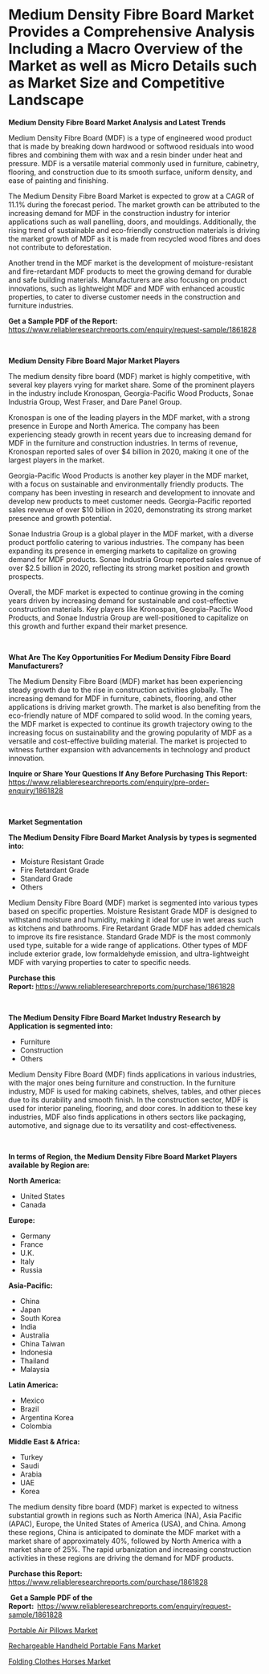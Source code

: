 <p><h1>Medium Density Fibre Board Market Provides a Comprehensive Analysis Including a Macro Overview of the Market as well as Micro Details such as Market Size and Competitive Landscape</h1></p><p><strong>Medium Density Fibre Board Market Analysis and Latest Trends</strong></p>
<p><p>Medium Density Fibre Board (MDF) is a type of engineered wood product that is made by breaking down hardwood or softwood residuals into wood fibres and combining them with wax and a resin binder under heat and pressure. MDF is a versatile material commonly used in furniture, cabinetry, flooring, and construction due to its smooth surface, uniform density, and ease of painting and finishing.</p><p>The Medium Density Fibre Board Market is expected to grow at a CAGR of 11.1% during the forecast period. The market growth can be attributed to the increasing demand for MDF in the construction industry for interior applications such as wall panelling, doors, and mouldings. Additionally, the rising trend of sustainable and eco-friendly construction materials is driving the market growth of MDF as it is made from recycled wood fibres and does not contribute to deforestation.</p><p>Another trend in the MDF market is the development of moisture-resistant and fire-retardant MDF products to meet the growing demand for durable and safe building materials. Manufacturers are also focusing on product innovations, such as lightweight MDF and MDF with enhanced acoustic properties, to cater to diverse customer needs in the construction and furniture industries.</p></p>
<p><strong>Get a Sample PDF of the Report:&nbsp;</strong> <a href="https://www.reliableresearchreports.com/enquiry/request-sample/1861828">https://www.reliableresearchreports.com/enquiry/request-sample/1861828</a></p>
<p>&nbsp;</p>
<p><strong>Medium Density Fibre Board Major Market Players</strong></p>
<p><p>The medium density fibre board (MDF) market is highly competitive, with several key players vying for market share. Some of the prominent players in the industry include Kronospan, Georgia-Pacific Wood Products, Sonae Industria Group, West Fraser, and Dare Panel Group.</p><p>Kronospan is one of the leading players in the MDF market, with a strong presence in Europe and North America. The company has been experiencing steady growth in recent years due to increasing demand for MDF in the furniture and construction industries. In terms of revenue, Kronospan reported sales of over $4 billion in 2020, making it one of the largest players in the market.</p><p>Georgia-Pacific Wood Products is another key player in the MDF market, with a focus on sustainable and environmentally friendly products. The company has been investing in research and development to innovate and develop new products to meet customer needs. Georgia-Pacific reported sales revenue of over $10 billion in 2020, demonstrating its strong market presence and growth potential.</p><p>Sonae Industria Group is a global player in the MDF market, with a diverse product portfolio catering to various industries. The company has been expanding its presence in emerging markets to capitalize on growing demand for MDF products. Sonae Industria Group reported sales revenue of over $2.5 billion in 2020, reflecting its strong market position and growth prospects.</p><p>Overall, the MDF market is expected to continue growing in the coming years driven by increasing demand for sustainable and cost-effective construction materials. Key players like Kronospan, Georgia-Pacific Wood Products, and Sonae Industria Group are well-positioned to capitalize on this growth and further expand their market presence.</p></p>
<p>&nbsp;</p>
<p><strong>What Are The Key Opportunities For Medium Density Fibre Board Manufacturers?</strong></p>
<p><p>The Medium Density Fibre Board (MDF) market has been experiencing steady growth due to the rise in construction activities globally. The increasing demand for MDF in furniture, cabinets, flooring, and other applications is driving market growth. The market is also benefiting from the eco-friendly nature of MDF compared to solid wood. In the coming years, the MDF market is expected to continue its growth trajectory owing to the increasing focus on sustainability and the growing popularity of MDF as a versatile and cost-effective building material. The market is projected to witness further expansion with advancements in technology and product innovation.</p></p>
<p><strong>Inquire or Share Your Questions If Any Before Purchasing This Report:</strong> <a href="https://www.reliableresearchreports.com/enquiry/pre-order-enquiry/1861828">https://www.reliableresearchreports.com/enquiry/pre-order-enquiry/1861828</a></p>
<p>&nbsp;</p>
<p><strong>Market Segmentation</strong></p>
<p><strong>The Medium Density Fibre Board Market Analysis by types is segmented into:</strong></p>
<p><ul><li>Moisture Resistant Grade</li><li>Fire Retardant Grade</li><li>Standard Grade</li><li>Others</li></ul></p>
<p><p>Medium Density Fibre Board (MDF) market is segmented into various types based on specific properties. Moisture Resistant Grade MDF is designed to withstand moisture and humidity, making it ideal for use in wet areas such as kitchens and bathrooms. Fire Retardant Grade MDF has added chemicals to improve its fire resistance. Standard Grade MDF is the most commonly used type, suitable for a wide range of applications. Other types of MDF include exterior grade, low formaldehyde emission, and ultra-lightweight MDF with varying properties to cater to specific needs.</p></p>
<p><strong>Purchase this Report:&nbsp;</strong><a href="https://www.reliableresearchreports.com/purchase/1861828">https://www.reliableresearchreports.com/purchase/1861828</a></p>
<p>&nbsp;</p>
<p><strong>The Medium Density Fibre Board Market Industry Research by Application is segmented into:</strong></p>
<p><ul><li>Furniture</li><li>Construction</li><li>Others</li></ul></p>
<p><p>Medium Density Fibre Board (MDF) finds applications in various industries, with the major ones being furniture and construction. In the furniture industry, MDF is used for making cabinets, shelves, tables, and other pieces due to its durability and smooth finish. In the construction sector, MDF is used for interior paneling, flooring, and door cores. In addition to these key industries, MDF also finds applications in others sectors like packaging, automotive, and signage due to its versatility and cost-effectiveness.</p></p>
<p>&nbsp;</p>
<p><strong>In terms of Region, the Medium Density Fibre Board Market Players available by Region are:</strong></p>
<p>
    <p> <strong> North America: </strong>
        <ul>
            <li>United States</li>
            <li>Canada</li>
        </ul>
        </p> 
    <p> <strong> Europe: </strong>
        <ul>
            <li>Germany</li>
            <li>France</li>
            <li>U.K.</li>
            <li>Italy</li>
            <li>Russia</li>
        </ul>
        </p> 
    <p> <strong> Asia-Pacific: </strong>
        <ul>
            <li>China</li>
            <li>Japan</li>
            <li>South Korea</li>
            <li>India</li>
            <li>Australia</li>
            <li>China Taiwan</li>
            <li>Indonesia</li>
            <li>Thailand</li>
            <li>Malaysia</li>
        </ul>
        </p> 
    <p> <strong> Latin America: </strong>
        <ul>
            <li>Mexico</li>
            <li>Brazil</li>
            <li>Argentina Korea</li>
            <li>Colombia</li>
        </ul>
        </p> 
    <p> <strong> Middle East & Africa: </strong>
        <ul>
            <li>Turkey</li>
            <li>Saudi</li>
            <li>Arabia</li>
            <li>UAE</li>
            <li>Korea</li>
        </ul>
    </p>
    </p>
<p><p>The medium density fibre board (MDF) market is expected to witness substantial growth in regions such as North America (NA), Asia Pacific (APAC), Europe, the United States of America (USA), and China. Among these regions, China is anticipated to dominate the MDF market with a market share of approximately 40%, followed by North America with a market share of 25%. The rapid urbanization and increasing construction activities in these regions are driving the demand for MDF products.</p></p>
<p><strong>Purchase this Report: </strong><a href="https://www.reliableresearchreports.com/purchase/1861828">https://www.reliableresearchreports.com/purchase/1861828</a></p>
<p>&nbsp;<strong>Get a Sample PDF of the Report:&nbsp;&nbsp;</strong><a href="https://www.reliableresearchreports.com/enquiry/request-sample/1861828">https://www.reliableresearchreports.com/enquiry/request-sample/1861828</a></p>
<p><strong></strong></p>
<p><p><a href="https://view.publitas.com/reportprime-1/portable-air-pillows-market-provides-detailed-segmentation-of-this-market-based-on-type-application-and-region-and-forecast-for-the-period-from-2023-2030/">Portable Air Pillows Market</a></p><p><a href="https://view.publitas.com/reportprime-1/rechargeable-handheld-portable-fans-market-a-comprehensive-report-of-its-market-share-growth-trends-2023-2030/">Rechargeable Handheld Portable Fans Market</a></p><p><a href="https://view.publitas.com/reportprime-1/folding-clothes-horses-market-with-the-goal-of-estimating-the-market-size-and-future-growth-potential-of-various-market-segments-based-on-component-applications-end-user-and-region/">Folding Clothes Horses Market</a></p></p>